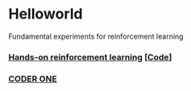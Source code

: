# Helloworld
Fundamental experiments for reinforcement learning

### [Hands-on reinforcement learning](http://hrl.boyuai.com/) [[Code](https://github.com/boyu-ai/Hands-on-RL)]

### [CODER ONE](https://www.gocoder.one/blog)
